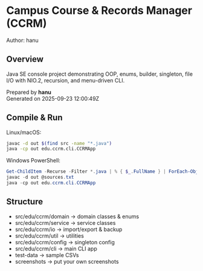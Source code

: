 # Campus Course & Records Manager (CCRM)
Author: hanu

## Overview
Java SE console project demonstrating OOP, enums, builder, singleton,
file I/O with NIO.2, recursion, and menu-driven CLI.

Prepared by **hanu**  
Generated on 2025-09-23 12:00:49Z

## Compile & Run
Linux/macOS:
```bash
javac -d out $(find src -name "*.java")
java -cp out edu.ccrm.cli.CCRMApp
```

Windows PowerShell:
```powershell
Get-ChildItem -Recurse -Filter *.java | % { $_.FullName } | ForEach-Object { $_ } > sources.txt
javac -d out @sources.txt
java -cp out edu.ccrm.cli.CCRMApp
```

## Structure
- src/edu/ccrm/domain → domain classes & enums
- src/edu/ccrm/service → service classes
- src/edu/ccrm/io → import/export & backup
- src/edu/ccrm/util → utilities
- src/edu/ccrm/config → singleton config
- src/edu/ccrm/cli → main CLI app
- test-data → sample CSVs
- screenshots → put your own screenshots
